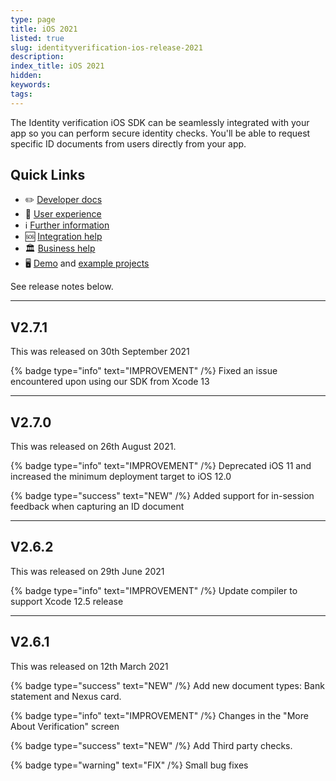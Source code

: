 ```yaml
---
type: page
title: iOS 2021
listed: true
slug: identityverification-ios-release-2021
description: 
index_title: iOS 2021
hidden: 
keywords: 
tags: 
---
```


The Identity verification iOS SDK can be seamlessly integrated with your app so you can perform secure identity checks. You'll be able to request specific ID documents from users directly from your app.

## Quick Links

- ✏️ [Developer docs](https://developers.yoti.com/identity-verification/getting-started)
- 🎨 [User experience](https://developers.yoti.com/identity-verification/user-experience)
- ℹ️ [Further information](https://business.yoti.com/doc-scan/)
- 🆘 [Integration help](https://yoti.force.com/yotisupport/s/contactsupport)
- 🏛 [Business help](https://www.yoti.com/contact-us/)
- 🖥 [Demo](https://yoti.world/yoti-doc-scan/) and [example projects](https://developers.yoti.com/identity-verification/quick-start)

See release notes below.

---

## V2.7.1

This was released on 30th September 2021

{% badge type="info" text="IMPROVEMENT" /%} Fixed an issue encountered upon using our SDK from Xcode 13

---

## V2.7.0

This was released on 26th August 2021.

{% badge type="info" text="IMPROVEMENT" /%} Deprecated iOS 11 and increased the minimum deployment target to iOS 12.0

{% badge type="success" text="NEW" /%} Added support for in-session feedback when capturing an ID document

---

## V2.6.2

This was released on 29th June 2021

{% badge type="info" text="IMPROVEMENT" /%} Update compiler to support Xcode 12.5 release

---

## V2.6.1

This was released on 12th March 2021

{% badge type="success" text="NEW" /%} Add new document types: Bank statement and Nexus card. 

{% badge type="info" text="IMPROVEMENT" /%}  Changes in the "More About Verification" screen

{% badge type="success" text="NEW" /%} Add Third party checks.

{% badge type="warning" text="FIX" /%} Small bug fixes